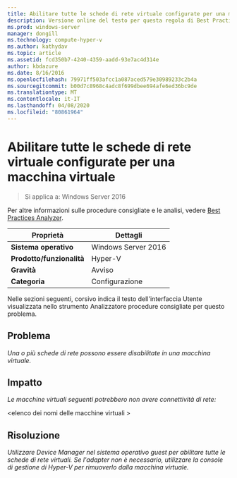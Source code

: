 ```yaml
---
title: Abilitare tutte le schede di rete virtuale configurate per una macchina virtuale
description: Versione online del testo per questa regola di Best Practices Analyzer.
ms.prod: windows-server
manager: dongill
ms.technology: compute-hyper-v
ms.author: kathydav
ms.topic: article
ms.assetid: fcd350b7-4240-4359-aadd-93e7ac4d314e
author: kbdazure
ms.date: 8/16/2016
ms.openlocfilehash: 79971ff503afcc1a087aced579e30989233c2b4a
ms.sourcegitcommit: b00d7c8968c4adc8f699dbee694afe6ed36bc9de
ms.translationtype: MT
ms.contentlocale: it-IT
ms.lasthandoff: 04/08/2020
ms.locfileid: "80861964"
---
```

# <a name="enable-all-virtual-network-adapters-configured-for-a-virtual-machine"></a>Abilitare tutte le schede di rete virtuale configurate per una macchina virtuale

>Si applica a: Windows Server 2016

Per altre informazioni sulle procedure consigliate e le analisi, vedere [Best Practices Analyzer](https://go.microsoft.com/fwlink/?LinkId=122786).  
  
|Proprietà|Dettagli|  
|-|-|  
|**Sistema operativo**|Windows Server 2016|  
|**Prodotto/funzionalità**|Hyper-V|  
|**Gravità**|Avviso|  
|**Categoria**|Configurazione|  
  
Nelle sezioni seguenti, corsivo indica il testo dell'interfaccia Utente visualizzata nello strumento Analizzatore procedure consigliate per questo problema.  
  
## <a name="issue"></a>Problema  
  
*Una o più schede di rete possono essere disabilitate in una macchina virtuale.*  
  
## <a name="impact"></a>Impatto  
  
*Le macchine virtuali seguenti potrebbero non avere connettività di rete:*  
  
\<elenco dei nomi delle macchine virtuali >  
  
## <a name="resolution"></a>Risoluzione  
  
*Utilizzare Device Manager nel sistema operativo guest per abilitare tutte le schede di rete virtuali. Se l'adapter non è necessario, utilizzare la console di gestione di Hyper-V per rimuoverlo dalla macchina virtuale.*  
  


